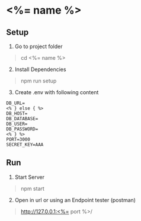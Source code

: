 # <%= name %>

## Setup

1. Go to project folder

> cd <%= name %>

2. Install Dependencies

> npm run setup

3. Create .env with following content

````<% if(database == 'mongodb') { %>
DB_URL=
<% } else { %>
DB_HOST=
DB_DATABASE=
DB_USER=
DB_PASSWORD=
<% } %>
PORT=3000
SECRET_KEY=AAA
````

## Run

1. Start Server

> npm start

2. Open in url or using an Endpoint tester (postman)

> http://127.0.0.1:<%= port %>/